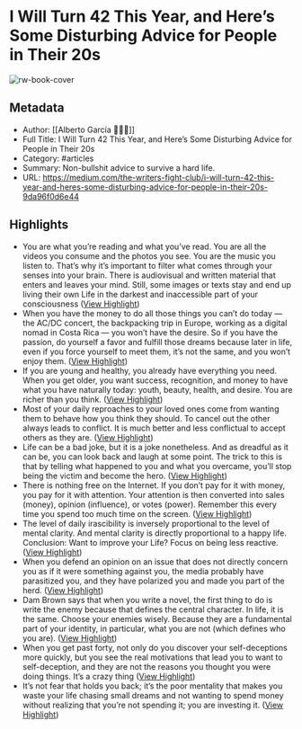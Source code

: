 # I Will Turn 42 This Year, and Here’s Some Disturbing Advice for People in Their 20s

![rw-book-cover](https://readwise-assets.s3.amazonaws.com/media/uploaded_book_covers/profile_1073452/1BDUfKRBgiHJYUFBxVtUR1w.png)

## Metadata
- Author: [[Alberto García 🚀🚀🚀]]
- Full Title: I Will Turn 42 This Year, and Here’s Some Disturbing Advice for People in Their 20s
- Category: #articles
- Summary: Non-bullshit advice to survive a hard life.
- URL: https://medium.com/the-writers-fight-club/i-will-turn-42-this-year-and-heres-some-disturbing-advice-for-people-in-their-20s-9da96f0d6e44

## Highlights
- You are what you’re reading and what you’ve read. You are all the videos you consume and the photos you see. You are the music you listen to. That’s why it’s important to filter what comes through your senses into your brain. There is audiovisual and written material that enters and leaves your mind. Still, some images or texts stay and end up living their own Life in the darkest and inaccessible part of your consciousness ([View Highlight](https://read.readwise.io/read/01haz8vthz7yv12kks6xdq89nz))
- When you have the money to do all those things you can’t do today — the AC/DC concert, the backpacking trip in Europe, working as a digital nomad in Costa Rica — you won’t have the desire. So if you have the passion, do yourself a favor and fulfill those dreams because later in life, even if you force yourself to meet them, it’s not the same, and you won’t enjoy them. ([View Highlight](https://read.readwise.io/read/01haz9321kg0jpkz5v61rbfvaz))
- If you are young and healthy, you already have everything you need. When you get older, you want success, recognition, and money to have what you have naturally today: youth, beauty, health, and desire. You are richer than you think. ([View Highlight](https://read.readwise.io/read/01haz950swd794v8xzzqjvbdbx))
- Most of your daily reproaches to your loved ones come from wanting them to behave how you think they should. To cancel out the other always leads to conflict. It is much better and less conflictual to accept others as they are. ([View Highlight](https://read.readwise.io/read/01haz964wya8qt3vtnbpgjq8xv))
- Life can be a bad joke, but it is a joke nonetheless. And as dreadful as it can be, you can look back and laugh at some point. The trick to this is that by telling what happened to you and what you overcame, you’ll stop being the victim and become the hero. ([View Highlight](https://read.readwise.io/read/01haz96hbxh0kwvszn72399w2a))
- There is nothing free on the Internet. If you don’t pay for it with money, you pay for it with attention. Your attention is then converted into sales (money), opinion (influence), or votes (power). Remember this every time you spend too much time on the screen. ([View Highlight](https://read.readwise.io/read/01haz979w2gmnhe6vkphxnfvpq))
- The level of daily irascibility is inversely proportional to the level of mental clarity. And mental clarity is directly proportional to a happy life. Conclusion: Want to improve your Life? Focus on being less reactive. ([View Highlight](https://read.readwise.io/read/01haz97xdby4shypnyqqhtk3nw))
- When you defend an opinion on an issue that does not directly concern you as if it were something against you, the media probably have parasitized you, and they have polarized you and made you part of the herd. ([View Highlight](https://read.readwise.io/read/01haz989vbq29jhm36bh47tx3f))
- Dam Brown says that when you write a novel, the first thing to do is write the enemy because that defines the central character. In life, it is the same. Choose your enemies wisely. Because they are a fundamental part of your identity, in particular, what you are not (which defines who you are). ([View Highlight](https://read.readwise.io/read/01haz99ecjyctczyxk555xveyk))
- When you get past forty, not only do you discover your self-deceptions more quickly, but you see the real motivations that lead you to want to self-deception, and they are not the reasons you thought you were doing things. It’s a crazy thing ([View Highlight](https://read.readwise.io/read/01haz9axqcx74x6p9h6ew3sd5g))
- It’s not fear that holds you back; it’s the poor mentality that makes you waste your life chasing small dreams and not wanting to spend money without realizing that you’re not spending it; you are investing it. ([View Highlight](https://read.readwise.io/read/01haz9bq38zqw5db6y8vrqxaxy))
